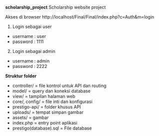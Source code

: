 **scholarship_project**
Scholarship website project

Akses di browser http://localhost/Final/Final/index.php?c=Auth&m=login
1. Login sebagai user
- username : user
- password : 1111

2. Login sebagai admin
- username : admin
- password : 2222

**Struktur folder**
- controller/ = file kontrol untuk API dan routing
- model/ = query dan koneksi database
- view/ = tampilan halaman web
- core/, config/ = file inti dan konfigurasi
- prestigo-api/ = folder khusus API
- uploads/ = tempat simpan gambar
- assets/ = gambar
- index.php = entry point aplikasi
- prestigo(database).sql = File database
